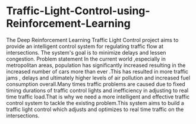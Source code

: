 # Traffic-Light-Control-using-Reinforcement-Learning
The Deep Reinforcement Learning Traffic Light Control project aims to provide an intelligent control system for regulating traffic flow at intersections. The system's goal is to minimize delays and lessen congestion.
Problem statement
In the current world ,especially in metropolitan areas, population has significantly increased resulting in the increased number of cars more than ever .This has resulted in more traffic jams , delays and ultimately higher levels of air pollution and increased fuel consumption overall.Many times traffic problems are caused due to fixed timing durations of traffic control lights and inefficiency in adjusting to real time traffic load.That is why we need a more intelligent and effective traffic control system to tackle the existing problem.This system aims to build a traffic light control which adjusts and optimizes to real time traffic on the intersections.
